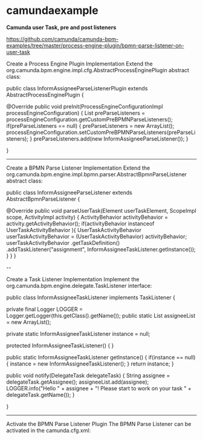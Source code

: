 # camundaexample

**Camunda user Task, pre and post listeners**

https://github.com/camunda/camunda-bpm-examples/tree/master/process-engine-plugin/bpmn-parse-listener-on-user-task

Create a Process Engine Plugin Implementation
Extend the org.camunda.bpm.engine.impl.cfg.AbstractProcessEnginePlugin abstract class:

public class InformAssigneeParseListenerPlugin extends AbstractProcessEnginePlugin {

  @Override
  public void preInit(ProcessEngineConfigurationImpl processEngineConfiguration) {
    List<BpmnParseListener> preParseListeners = processEngineConfiguration.getCustomPreBPMNParseListeners();
    if(preParseListeners == null) {
      preParseListeners = new ArrayList<BpmnParseListener>();
      processEngineConfiguration.setCustomPreBPMNParseListeners(preParseListeners);
    }
    preParseListeners.add(new InformAssigneeParseListener());
  }

}

---

Create a BPMN Parse Listener Implementation
Extend the org.camunda.bpm.engine.impl.bpmn.parser.AbstractBpmnParseListener abstract class:

public class InformAssigneeParseListener extends AbstractBpmnParseListener {

  @Override
  public void parseUserTask(Element userTaskElement, ScopeImpl scope, ActivityImpl activity) {
    ActivityBehavior activityBehavior = activity.getActivityBehavior();
    if(activityBehavior instanceof UserTaskActivityBehavior ){
      UserTaskActivityBehavior userTaskActivityBehavior = (UserTaskActivityBehavior) activityBehavior;
      userTaskActivityBehavior
        .getTaskDefinition()
        .addTaskListener("assignment", InformAssigneeTaskListener.getInstance());
    }
  }
}

--


Create a Task Listener Implementation
Implement the org.camunda.bpm.engine.delegate.TaskListener interface:

public class InformAssigneeTaskListener implements TaskListener {

  private final Logger LOGGER = Logger.getLogger(this.getClass().getName());
  public static List<String> assigneeList = new ArrayList<String>();

  private static InformAssigneeTaskListener instance = null;

  protected InformAssigneeTaskListener() { }

  public static InformAssigneeTaskListener getInstance() {
    if(instance == null) {
      instance = new InformAssigneeTaskListener();
    }
    return instance;
  }

  public void notify(DelegateTask delegateTask) {
    String assignee = delegateTask.getAssignee();
    assigneeList.add(assignee);
    LOGGER.info("Hello " + assignee + "! Please start to work on your task " + delegateTask.getName());
  }

}


---


Activate the BPMN Parse Listener Plugin
The BPMN Parse Listener can be activated in the camunda.cfg.xml:

<!-- activate bpmn parse listener as process engine plugin -->
<property name="processEnginePlugins">
  <list>
    <bean class="org.camunda.bpm.example.parselistener.InformAssigneeParseListenerPlugin" />
  </list>
</property>

